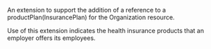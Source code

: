 An extension to support the addition of a reference to a productPlan(InsurancePlan) for the Organization resource.

Use of this extension indicates the health insurance products that an employer offers its employees.

